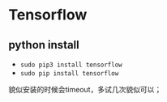 # Tensorflow

## python install 

* `sudo pip3 install tensorflow`
* `sudo pip install tensorflow`

貌似安装的时候会timeout，多试几次貌似可以；
